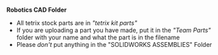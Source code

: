 **Robotics CAD Folder**

* All tetrix stock parts are in *"tetrix kit parts"*
* If you are uploading a part you have made, put it in the *"Team Parts"* folder with your name and what the part is in the filename
* Please *don't* put anything in the "SOLIDWORKS ASSEMBLIES" Folder

